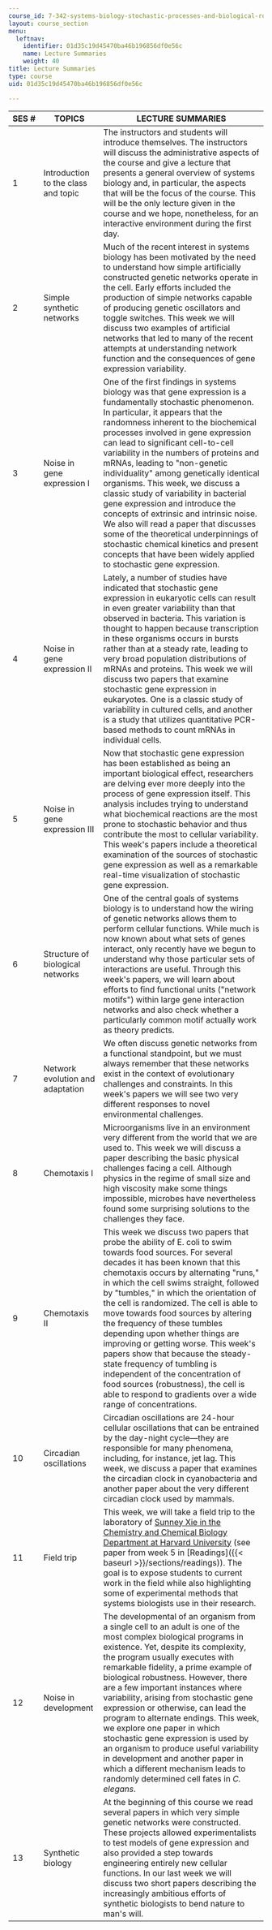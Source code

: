```yaml
---
course_id: 7-342-systems-biology-stochastic-processes-and-biological-robustness-fall-2008
layout: course_section
menu:
  leftnav:
    identifier: 01d35c19d45470ba46b196856df0e56c
    name: Lecture Summaries
    weight: 40
title: Lecture Summaries
type: course
uid: 01d35c19d45470ba46b196856df0e56c

---
```


| SES # | TOPICS | LECTURE SUMMARIES |
| --- | --- | --- |
| 1 | Introduction to the class and topic | The instructors and students will introduce themselves. The instructors will discuss the administrative aspects of the course and give a lecture that presents a general overview of systems biology and, in particular, the aspects that will be the focus of the course. This will be the only lecture given in the course and we hope, nonetheless, for an interactive environment during the first day. |
| 2 | Simple synthetic networks | Much of the recent interest in systems biology has been motivated by the need to understand how simple artificially constructed genetic networks operate in the cell. Early efforts included the production of simple networks capable of producing genetic oscillators and toggle switches. This week we will discuss two examples of artificial networks that led to many of the recent attempts at understanding network function and the consequences of gene expression variability. |
| 3 | Noise in gene expression I | One of the first findings in systems biology was that gene expression is a fundamentally stochastic phenomenon. In particular, it appears that the randomness inherent to the biochemical processes involved in gene expression can lead to significant cell-to-cell variability in the numbers of proteins and mRNAs, leading to "non-genetic individuality" among genetically identical organisms. This week, we discuss a classic study of variability in bacterial gene expression and introduce the concepts of extrinsic and intrinsic noise. We also will read a paper that discusses some of the theoretical underpinnings of stochastic chemical kinetics and present concepts that have been widely applied to stochastic gene expression. |
| 4 | Noise in gene expression II | Lately, a number of studies have indicated that stochastic gene expression in eukaryotic cells can result in even greater variability than that observed in bacteria. This variation is thought to happen because transcription in these organisms occurs in bursts rather than at a steady rate, leading to very broad population distributions of mRNAs and proteins. This week we will discuss two papers that examine stochastic gene expression in eukaryotes. One is a classic study of variability in cultured cells, and another is a study that utilizes quantitative PCR-based methods to count mRNAs in individual cells. |
| 5 | Noise in gene expression III | Now that stochastic gene expression has been established as being an important biological effect, researchers are delving ever more deeply into the process of gene expression itself. This analysis includes trying to understand what biochemical reactions are the most prone to stochastic behavior and thus contribute the most to cellular variability. This week's papers include a theoretical examination of the sources of stochastic gene expression as well as a remarkable real-time visualization of stochastic gene expression. |
| 6 | Structure of biological networks | One of the central goals of systems biology is to understand how the wiring of genetic networks allows them to perform cellular functions. While much is now known about what sets of genes interact, only recently have we begun to understand why those particular sets of interactions are useful. Through this week's papers, we will learn about efforts to find functional units ("network motifs") within large gene interaction networks and also check whether a particularly common motif actually work as theory predicts. |
| 7 | Network evolution and adaptation | We often discuss genetic networks from a functional standpoint, but we must always remember that these networks exist in the context of evolutionary challenges and constraints. In this week's papers we will see two very different responses to novel environmental challenges. |
| 8 | Chemotaxis I | Microorganisms live in an environment very different from the world that we are used to. This week we will discuss a paper describing the basic physical challenges facing a cell. Although physics in the regime of small size and high viscosity make some things impossible, microbes have nevertheless found some surprising solutions to the challenges they face. |
| 9 | Chemotaxis II | This week we discuss two papers that probe the ability of E. coli to swim towards food sources. For several decades it has been known that this chemotaxis occurs by alternating "runs," in which the cell swims straight, followed by "tumbles," in which the orientation of the cell is randomized. The cell is able to move towards food sources by altering the frequency of these tumbles depending upon whether things are improving or getting worse. This week's papers show that because the steady-state frequency of tumbling is independent of the concentration of food sources (robustness), the cell is able to respond to gradients over a wide range of concentrations. |
| 10 | Circadian oscillations | Circadian oscillations are 24-hour cellular oscillations that can be entrained by the day-night cycle—they are responsible for many phenomena, including, for instance, jet lag. This week, we discuss a paper that examines the circadian clock in cyanobacteria and another paper about the very different circadian clock used by mammals. |
| 11 | Field trip | This week, we will take a field trip to the laboratory of [Sunney Xie in the Chemistry and Chemical Biology Department at Harvard University](http://bernstein.harvard.edu/pages/AboutProfXie.html) (see paper from week 5 in [Readings]({{< baseurl >}}/sections/readings)). The goal is to expose students to current work in the field while also highlighting some of experimental methods that systems biologists use in their research. |
| 12 | Noise in development | The developmental of an organism from a single cell to an adult is one of the most complex biological programs in existence. Yet, despite its complexity, the program usually executes with remarkable fidelity, a prime example of biological robustness. However, there are a few important instances where variability, arising from stochastic gene expression or otherwise, can lead the program to alternate endings. This week, we explore one paper in which stochastic gene expression is used by an organism to produce useful variability in development and another paper in which a different mechanism leads to randomly determined cell fates in _C. elegans_. |
| 13 | Synthetic biology | At the beginning of this course we read several papers in which very simple genetic networks were constructed. These projects allowed experimentalists to test models of gene expression and also provided a step towards engineering entirely new cellular functions. In our last week we will discuss two short papers describing the increasingly ambitious efforts of synthetic biologists to bend nature to man's will.
